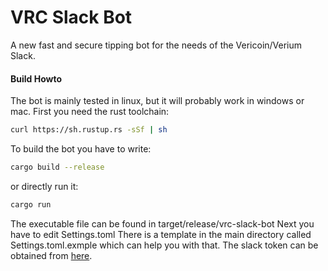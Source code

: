 # VRC Slack Bot
A new fast and secure tipping bot for the needs of the Vericoin/Verium Slack.

#### Build Howto
The bot is mainly tested in linux, but it will probably work in windows or mac. 
First you need the rust toolchain:
```bash
curl https://sh.rustup.rs -sSf | sh
```
To build the bot you have to write:
```bash
cargo build --release
```
or directly run it:
```bash
cargo run
```
The executable file can be found in target/release/vrc-slack-bot
Next you have to edit Settings.toml There is a template in the main directory called Settings.toml.exmple which can help you with that. The slack token can be obtained from [here](https://my.slack.com/services/new/bot).
